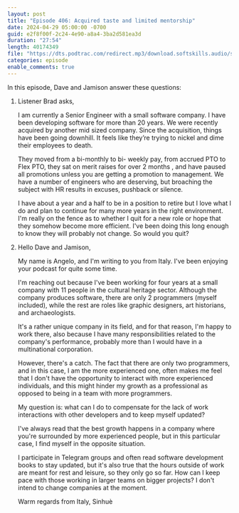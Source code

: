 ```yaml
---
layout: post
title: "Episode 406: Acquired taste and limited mentorship"
date: 2024-04-29 05:00:00 -0700
guid: e2f8f00f-2c24-4e90-a8a4-3ba2d581ea3d
duration: "27:54"
length: 40174349
file: "https://dts.podtrac.com/redirect.mp3/download.softskills.audio/sse-406.mp3"
categories: episode
enable_comments: true
---
```


In this episode, Dave and Jamison answer these questions:

1. Listener Brad asks,
   
   I am currently a Senior Engineer with a small software company. I have been developing software for more than 20 years. We were recently acquired by another mid sized company. Since the acquisition, things have been going downhill. It feels like they’re trying to nickel and dime their employees to death.
   
   They moved from a bi-monthly to bi- weekly pay, from accrued PTO to Flex PTO, they sat on merit raises for over 2 months , and have paused all promotions unless you are getting a promotion to management. We have a number of engineers who are deserving, but broaching the subject with HR results in excuses, pushback or silence.
   
   I have about a year and a half to be in a position to retire but I love what I do and plan to continue for many more years in the right environment. I'm really on the fence as to whether I quit for a new role or hope that they somehow become more efficient. I've been doing this long enough to know they will probably not change. So would you quit?

2. Hello Dave and Jamison,
   
   
   My name is Angelo, and I'm writing to you from Italy. I've been enjoying your podcast for quite some time.
   
   I'm reaching out because I've been working for four years at a small company with 11 people in the cultural heritage sector. Although the company produces software, there are only 2 programmers (myself included), while the rest are roles like graphic designers, art historians, and archaeologists.
   
   It's a rather unique company in its field, and for that reason, I'm happy to work there, also because I have many responsibilities related to the company's performance, probably more than I would have in a multinational corporation.
   
   However, there's a catch. The fact that there are only two programmers, and in this case, I am the more experienced one, often makes me feel that I don't have the opportunity to interact with more experienced individuals, and this might hinder my growth as a professional as opposed to being in a team with more programmers.
   
   My question is: what can I do to compensate for the lack of work interactions with other developers and to keep myself updated?
   
   I've always read that the best growth happens in a company where you're surrounded by more experienced people, but in this particular case, I find myself in the opposite situation.
   
   I participate in Telegram groups and often read software development books to stay updated, but it's also true that the hours outside of work are meant for rest and leisure, so they only go so far. How can I keep pace with those working in larger teams on bigger projects? I don't intend to change companies at the moment.
   
   Warm regards from Italy,
   Sinhuè
